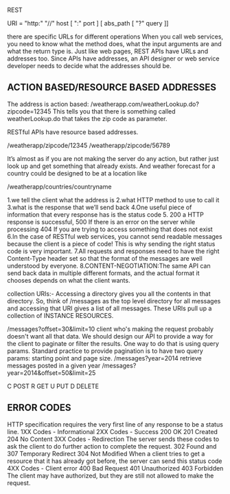 REST

URI = "http:" "//" host [ ":" port ] [ abs_path [ "?" query ]]


there are specific URLs for different operations
When you call web services, you need to know what the method does, what the input arguments are and what the return type is. 
Just like web pages, REST APIs have URLs and addresses too.
Since APIs have addresses, an API designer or web service developer needs to decide what the addresses should be.

ACTION BASED/RESOURCE BASED ADDRESSES
-------------------------------------
The address is action based:
/weatherapp.com/weatherLookup.do?zipcode=12345
This tells you that there is something called weatherLookup.do that takes the zip code as parameter.


RESTful APIs have resource based addresses.

/weatherapp/zipcode/12345
/weatherapp/zipcode/56789

It’s almost as if you are not making the server do any action, but rather just look up and get something that already exists.
And weather forecast for a country could be designed to be at a location like 

/weatherapp/countries/countryname

1.we tell the client what the address is
2.what HTTP method to use to call it
3.what is the response that we’ll send back
4.One useful piece of information that every response has is the status code
5. 200 a HTTP response is successful,
   500 If there is an error on the server while processing 
   404 If you are trying to access something that does not exist
6.In the case of RESTful web services, you cannot send readable messages because the client is a piece of code! This is why sending the right status code is very important.
7.All requests and responses need to have the right Content-Type header set so that the format of the messages are well understood by everyone.
8.CONTENT-NEGOTIATION:The same API can send back data in multiple different formats, and the actual format it chooses depends on what the client wants.

collection URIs:- Accessing a directory gives you all the contents in that directory. So, think of /messages as the top level directory for all messages and accessing that URI gives a list of all messages. These URIs pull up a collection of INSTANCE RESOURCES.

/messages?offset=30&limit=10
client who's making the request probably doesn't want all that data. We should design our API to provide a way for the client to paginate or filter the results.
One way to do that is using query params. Standard practice to provide pagination is to have two query params: starting point and page size.
/messages?year=2014
retrieve messages posted in a given year
/messages?year=2014&offset=50&limit=25

C	POST
R	GET
U	PUT
D	DELETE

ERROR CODES
------------
HTTP specification requires the very first line of any response to be a status line.
1XX Codes - Informational
2XX Codes - Success
	200 OK
	201 Created
	204 No Content
3XX Codes - Redirection
	The server sends these codes to ask the client to do further action to complete the request. 
	302 Found and 307 Temporary Redirect
	304 Not Modified
		When a client tries to get a resource that it has already got before, the server can send this status code
4XX Codes - Client error
	400 Bad Request
	401 Unauthorized
	403 Forbidden The client may have authorized, but they are still not allowed to make the request. 



